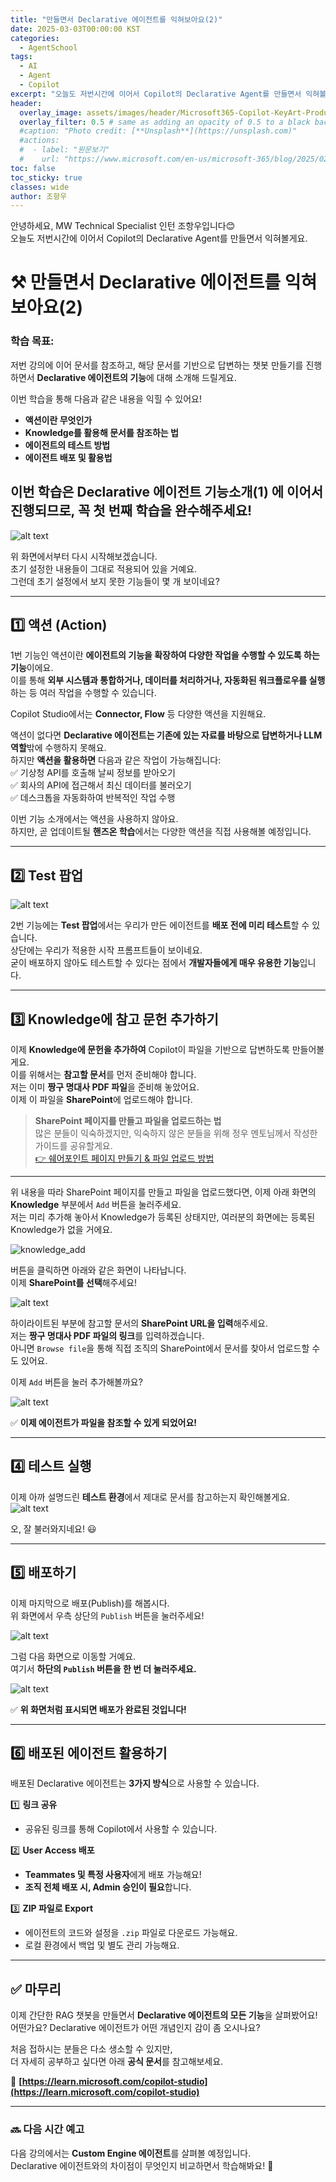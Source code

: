 ```yaml
---
title: "만들면서 Declarative 에이전트를 익혀보아요(2)"
date: 2025-03-03T00:00:00 KST
categories:
  - AgentSchool
tags:
  - AI
  - Agent
  - Copilot
excerpt: "오늘도 저번시간에 이어서 Copilot의 Declarative Agent를 만들면서 익혀볼게요."
header:
  overlay_image: assets/images/header/Microsoft365-Copilot-KeyArt-Productivity-6K-01.png
  overlay_filter: 0.5 # same as adding an opacity of 0.5 to a black background
  #caption: "Photo credit: [**Unsplash**](https://unsplash.com)"
  #actions:
  #  - label: "원문보기"
  #    url: "https://www.microsoft.com/en-us/microsoft-365/blog/2025/02/10/discover-the-total-economic-impact-of-microsoft-365-e3/?msockid=20f4fd7af5a86c603f7ae8f6f4df6ddb"
toc: false
toc_sticky: true
classes: wide
author: 조항우
---
```


안녕하세요, MW Technical Specialist 인턴 조항우입니다😊  
오늘도 저번시간에 이어서 Copilot의 Declarative Agent를 만들면서 익혀볼게요.    

# ⚒️ 만들면서 Declarative 에이전트를 익혀보아요(2)

### **학습 목표:** ###  
저번 강의에 이어 문서를 참조하고, 해당 문서를 기반으로 답변하는 챗봇 만들기를 진행하면서 **Declarative 에이전트의 기능**에 대해 소개해 드릴게요.  


이번 학습을 통해 다음과 같은 내용을 익힐 수 있어요!
- **액션이란 무엇인가**
- **Knowledge를 활용해 문서를 참조하는 법**  
- **에이전트의 테스트 방법**  
- **에이전트 배포 및 활용법** 


이번 학습은 Declarative 에이전트 기능소개(1) 에 이어서 진행되므로, 꼭 첫 번째 학습을 완수해주세요!  
---


![alt text](/mwkorea/assets/images/agentschool/2_how_declarative_agent/function_finish_2.png)  

위 화면에서부터 다시 시작해보겠습니다.  
초기 설정한 내용들이 그대로 적용되어 있을 거예요.  
그런데 초기 설정에서 보지 못한 기능들이 몇 개 보이네요?  

---

## 1️⃣ 액션 (Action)  

1번 기능인 액션이란 **에이전트의 기능을 확장하여 다양한 작업을 수행할 수 있도록 하는 기능**이에요.  
이를 통해 **외부 시스템과 통합하거나, 데이터를 처리하거나, 자동화된 워크플로우를 실행**하는 등 여러 작업을 수행할 수 있습니다.  

Copilot Studio에서는 **Connector, Flow** 등 다양한 액션을 지원해요.  

액션이 없다면 **Declarative 에이전트는 기존에 있는 자료를 바탕으로 답변하거나 LLM 역할**밖에 수행하지 못해요.  
하지만 **액션을 활용하면** 다음과 같은 작업이 가능해집니다:  
✅ 기상청 API를 호출해 날씨 정보를 받아오기  
✅ 회사의 API에 접근해서 최신 데이터를 불러오기  
✅ 데스크톱을 자동화하여 반복적인 작업 수행  

이번 기능 소개에서는 액션을 사용하지 않아요.  
하지만, 곧 업데이트될 **핸즈온 학습**에서는 다양한 액션을 직접 사용해볼 예정입니다.  

---

## 2️⃣ Test 팝업  

![alt text](/mwkorea/assets/images/agentschool/2_how_declarative_agent/testing_2.png)  

2번 기능에는 **Test 팝업**에서는 우리가 만든 에이전트를 **배포 전에 미리 테스트**할 수 있습니다.  
상단에는 우리가 적용한 시작 프롬프트들이 보이네요.  
굳이 배포하지 않아도 테스트할 수 있다는 점에서 **개발자들에게 매우 유용한 기능**입니다.  

---

## 3️⃣ Knowledge에 참고 문헌 추가하기  

이제 **Knowledge에 문헌을 추가하여** Copilot이 파일을 기반으로 답변하도록 만들어볼게요.  
이를 위해서는 **참고할 문서**를 먼저 준비해야 합니다.  
저는 이미 **짱구 명대사 PDF 파일**을 준비해 놓았어요.  
이제 이 파일을 **SharePoint**에 업로드해야 합니다.  


> **SharePoint 페이지를 만들고 파일을 업로드하는 법**  
> 많은 분들이 익숙하겠지만, 익숙하지 않은 분들을 위해 정우 멘토님께서 작성한 가이드를 공유할게요.  
> [👉 쉐어포인트 페이지 만들기 & 파일 업로드 방법](https://lanslote.github.io/copilot/agent-HOL/31)  

---

위 내용을 따라 SharePoint 페이지를 만들고 파일을 업로드했다면, 이제 아래 화면의 **Knowledge** 부분에서 `Add` 버튼을 눌러주세요.  
저는 미리 추가해 놓아서 Knowledge가 등록된 상태지만, 여러분의 화면에는 등록된 Knowledge가 없을 거에요.  

![knowledge_add](/mwkorea/assets/images/agentschool/2_how_declarative_agent/knowledge_add.png)  

버튼을 클릭하면 아래와 같은 화면이 나타납니다.  
이제 **SharePoint를 선택**해주세요!  

![alt text](/mwkorea/assets/images/agentschool/2_how_declarative_agent/add_knowledge.png)  

하이라이트된 부분에 참고할 문서의 **SharePoint URL을 입력**해주세요.  
저는 **짱구 명대사 PDF 파일의 링크**를 입력하겠습니다.  
아니면 `Browse file`을 통해 직접 조직의 SharePoint에서 문서를 찾아서 업로드할 수도 있어요.  

이제 `Add` 버튼을 눌러 추가해볼까요?  

![alt text](/mwkorea/assets/images/agentschool/2_how_declarative_agent/sharepoint_link.png)  

✅ **이제 에이전트가 파일을 참조할 수 있게 되었어요!**  

---

## 4️⃣ 테스트 실행  

이제 아까 설명드린 **테스트 환경**에서 제대로 문서를 참고하는지 확인해볼게요.  
![alt text](/mwkorea/assets/images/agentschool/2_how_declarative_agent/testing_2.png)  

오, 잘 불러와지네요! 😃  

---

## 5️⃣ 배포하기  

이제 마지막으로 배포(Publish)를 해봅시다.  
위 화면에서 우측 상단의 `Publish` 버튼을 눌러주세요!  

![alt text](/mwkorea/assets/images/agentschool/2_how_declarative_agent/publish_1.png)  

그럼 다음 화면으로 이동할 거예요.  
여기서 **하단의 `Publish` 버튼을 한 번 더 눌러주세요.**  

![alt text](/mwkorea/assets/images/agentschool/2_how_declarative_agent/publish_2.png)  

✅ **위 화면처럼 표시되면 배포가 완료된 것입니다!**  

---

## 6️⃣ 배포된 에이전트 활용하기  

배포된 Declarative 에이전트는 **3가지 방식**으로 사용할 수 있습니다.  

1️⃣ **링크 공유**  
   - 공유된 링크를 통해 Copilot에서 사용할 수 있습니다.  

2️⃣ **User Access 배포**  
   - **Teammates 및 특정 사용자**에게 배포 가능해요! 
   - **조직 전체 배포 시, Admin 승인이 필요**합니다.

3️⃣ **ZIP 파일로 Export**  
   - 에이전트의 코드와 설정을 `.zip` 파일로 다운로드 가능해요.
   - 로컬 환경에서 백업 및 별도 관리 가능해요.

---

## ✅ 마무리  

이제 간단한 RAG 챗봇을 만들면서 **Declarative 에이전트의 모든 기능**을 살펴봤어요!  
어떤가요? Declarative 에이전트가 어떤 개념인지 감이 좀 오시나요?  

처음 접하시는 분들은 다소 생소할 수 있지만,  
더 자세히 공부하고 싶다면 아래 **공식 문서**를 참고해보세요.  

📖 **[https://learn.microsoft.com/copilot-studio](https://learn.microsoft.com/copilot-studio)**  

---

### 🔜 다음 시간 예고  
다음 강의에서는 **Custom Engine 에이전트**를 살펴볼 예정입니다.  
Declarative 에이전트와의 차이점이 무엇인지 비교하면서 학습해봐요! 🚀
